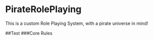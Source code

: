 # PirateRolePlaying
This is a custom Role Playing System, with a pirate universe in mind!

##Test
###Core Rules